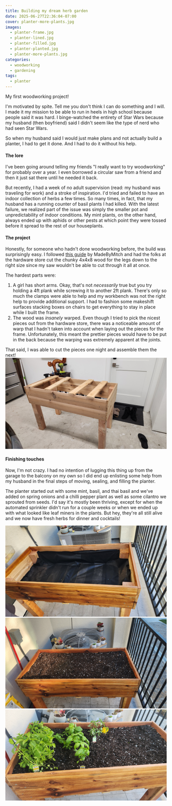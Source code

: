 ```yaml
---
title: Building my dream herb garden
date: 2025-06-27T22:36:04-07:00
cover: planter-more-plants.jpg
images:
  - planter-frame.jpg
  - planter-lined.jpg
  - planter-filled.jpg
  - planter-planted.jpg
  - planter-more-plants.jpg
categories:
  - woodworking
  - gardening
tags:
  - planter
---
```


My first woodworking project!

<!--more-->

I'm motivated by spite. Tell me you don't think I can do something and I will. I made it my mission to be able to run in heels in high school because people said it was hard. I binge-watched the entirety of Star Wars because my husband (then boyfriend) said I didn't seem like the type of nerd who had seen Star Wars.

<!-- add  tumblr memes -->

So when my husband said I would just make plans and not actually build a planter, I had to get it done. And I had to do it without his help.

#### The lore

I've been going around telling my friends "I really want to try woodworking" for probably over a year. I even borrowed a circular saw from a friend and then it just sat there until he needed it back.

But recently, I had a week of no adult supervision (read: my husband was traveling for work) and a stroke of inspiration. I'd tried and failed to have an indoor collection of herbs a few times. So many times, in fact, that my husband has a running counter of basil plants I had killed. With the latest failure, we realized part of the issue was simply the smaller pot and unpredictability of indoor conditions. My mint plants, on the other hand, always ended up with aphids or other pests at which point they were tossed before it spread to the rest of our houseplants.

#### The project

Honestly, for someone who hadn't done woodworking before, the build was surprisingly easy. I followed [this guide](https://www.instructables.com/Elevated-Garden-Planter/) by MadeByMitch and had the folks at the hardware store cut the chunky 4x4x8 wood for the legs down to the right size since my saw wouldn't be able to cut through it all at once.

The hardest parts were:

1. A girl has short arms. Okay, that's not _necessarily_ true but you try holding a 4ft plank while screwing it to another 2ft plank. There's only so much the clamps were able to help and my workbench was not the right help to provide additional support. I had to fashion some makeshift surfaces stacking boxes on chairs to get everything to stay in place while I built the frame.
2. The wood was _insanely_ warped. Even though I tried to pick the nicest pieces out from the hardware store, there was a noticeable amount of warp that I hadn't taken into account when laying out the pieces for the frame. Unfortunately, this meant the prettier pieces would have to be put in the back because the warping was extremely apparent at the joints.

That said, I was able to cut the pieces one night and assemble them the next!
![](planter-frame.jpg)

#### Finishing touches

Now, I'm not crazy. I had no intention of lugging this thing up from the garage to the balcony on my own so I did end up enlisting some help from my husband in the final steps of moving, sealing, and filling the planter.

The planter started out with some mint, basil, and thai basil and we've added on spring onions and a chilli pepper plant as well as some cilantro we sprouted from seeds. I'd say it's mostly been thriving, except for when the automated sprinkler didn't run for a couple weeks or when we ended up with what looked like leaf miners in the plants. But hey, they're all still alive and we now have fresh herbs for dinner and cocktails!

![](planter-lined.jpg)
![](planter-filled.jpg)
![](planter-planted.jpg)

